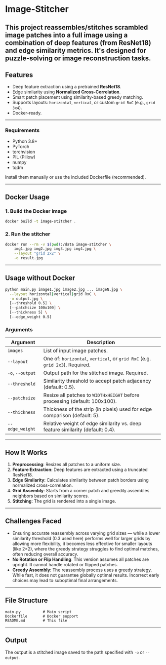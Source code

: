 # Image-Stitcher
This project reassembles/stitches scrambled image patches into a full image using a combination of deep features (from ResNet18) and edge similarity metrics. It's designed for puzzle-solving or image reconstruction tasks.
---

## Features

- Deep feature extraction using a pretrained **ResNet18**.
- Edge similarity using **Normalized Cross-Correlation**.
- Smart patch placement using similarity-based greedy matching.
- Supports layouts: `horizontal`, `vertical`, or custom `grid RxC` (e.g., `grid 3x4`).
- Docker-ready.

---

### Requirements

- Python 3.8+
- PyTorch
- torchvision
- PIL (Pillow)
- numpy
- tqdm

Install them manually or use the included Dockerfile (recommended).

---

## Docker Usage

### 1. Build the Docker image

```bash
docker build -t image-stitcher .
````

### 2. Run the stitcher

```bash
docker run --rm -v $(pwd):/data image-stitcher \
    img1.jpg img2.jpg img3.jpg img4.jpg \
    --layout "grid 2x2" \
    -o result.jpg
```
---

## Usage without Docker

```bash
python main.py image1.jpg image2.jpg ... imageN.jpg \
  --layout horizontal|vertical|grid RxC \
  -o output.jpg \
  [--threshold 0.5] \
  [--patchsize 100x100] \
  [--thickness 5] \
  [--edge_weight 0.5]
```

### Arguments

| Argument         | Description                                                                    |
| ---------------- | ------------------------------------------------------------------------------ |
| `images`         | List of input image patches.                                                   |
| `--layout`       | One of: `horizontal`, `vertical`, or `grid RxC` (e.g. `grid 2x3`). Required.   |
| `-o`, `--output` | Output path for the stitched image. Required.                                  |
| `--threshold`    | Similarity threshold to accept patch adjacency (default: 0.5).                 |
| `--patchsize`    | Resize all patches to `WIDTHxHEIGHT` before processing (default: 100x100).     |
| `--thickness`    | Thickness of the strip (in pixels) used for edge comparison (default: 5).      |
| `--edge_weight`  | Relative weight of edge similarity vs. deep feature similarity (default: 0.4). |

---

## How It Works

1. **Preprocessing**: Resizes all patches to a uniform size.
2. **Feature Extraction**: Deep features are extracted using a truncated ResNet18.
3. **Edge Similarity**: Calculates similarity between patch borders using normalized cross-correlation.
4. **Grid Assembly**: Starts from a corner patch and greedily assembles neighbors based on similarity scores.
5. **Stitching**: The grid is rendered into a single image.

---

## Challenges Faced

* Ensuring accurate reassembly across varying grid sizes — while a lower similarity threshold (0.3 used here) performs well for larger grids by allowing more flexibility, it becomes less effective for smaller layouts (like 2×2), where the greedy strategy struggles to find optimal matches, often reducing overall accuracy.
* **No Rotation or Flip Handling**: This version assumes all patches are upright. It cannot handle rotated or flipped patches.
* **Greedy Assembly**: The reassembly process uses a greedy strategy. While fast, it does not guarantee globally optimal results. Incorrect early choices may lead to suboptimal final arrangements.

---

## File Structure

```
main.py          # Main script
Dockerfile       # Docker support
README.md        # This file
```

---

## Output

The output is a stitched image saved to the path specified with `-o` or `--output`.

